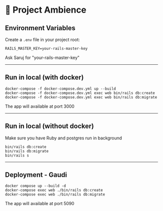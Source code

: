 # 🚀 Project Ambience 

## Environment Variables

Create a `.env` file in your project root:

```env
RAILS_MASTER_KEY=your-rails-master-key
```

Ask Saruj for "your-rails-master-key"

---

## Run in local (with docker)

```
docker-compose -f docker-compose.dev.yml up --build
docker-compose -f docker-compose.dev.yml exec web bin/rails db:create
docker-compose -f docker-compose.dev.yml exec web bin/rails db:migrate
```
The app will available at port 3000

---

## Run in local (without docker)

Make sure you have Ruby and postgres run in background

```
bin/rails db:create
bin/rails db:migrate
bin/rails s
```
---

## Deployment - Gaudi

```
docker compose up --build -d
docker-compose exec web ./bin/rails db:create
docker-compose exec web ./bin/rails db:migrate
```

The app will available at port 5090
